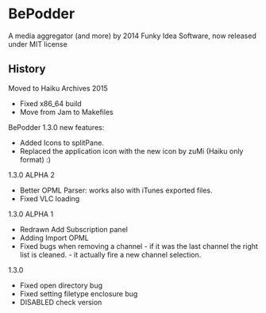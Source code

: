 # BePodder
A media aggregator (and more) by 2014 Funky Idea Software, now released under MIT license

## History
Moved to Haiku Archives 2015
- Fixed x86_64 build
- Move from Jam to Makefiles

BePodder 1.3.0 new features:

- Added Icons to splitPane.
- Replaced the application icon with the new icon by zuMi (Haiku only format)
:)

1.3.0 ALPHA 2

- Better OPML Parser: works also with iTunes exported files.
- Fixed VLC loading

1.3.0 ALPHA 1

- Redrawn Add Subscription panel
- Adding Import OPML
- Fixed bugs when removing a channel
        - if it was the last channel the right list is cleaned.
        - it actually fire a new channel selection.

1.3.0
- Fixed open directory bug
- Fixed setting filetype enclosure bug
- DISABLED check version
